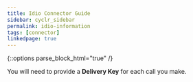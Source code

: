 ```yaml
---
title: Idio Connector Guide
sidebar: cyclr_sidebar
permalink: idio-information
tags: [connector]
linkedpage: true
---
```

{::options parse_block_html="true" /}
<section class="card">

You will need to provide a **Delivery Key** for each call you make.

</section>
